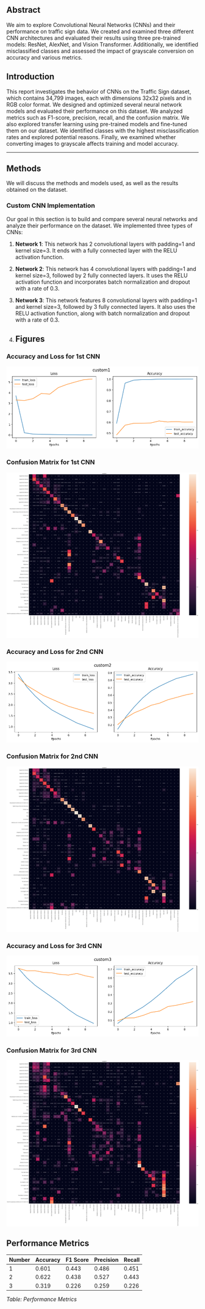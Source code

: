 ## Abstract

We aim to explore Convolutional Neural Networks (CNNs) and their performance on traffic sign data. We created and examined three different CNN architectures and evaluated their results using three pre-trained models: ResNet, AlexNet, and Vision Transformer. Additionally, we identified misclassified classes and assessed the impact of grayscale conversion on accuracy and various metrics.

## Introduction

This report investigates the behavior of CNNs on the Traffic Sign dataset, which contains 34,799 images, each with dimensions 32x32 pixels and in RGB color format. We designed and optimized several neural network models and evaluated their performance on this dataset. We analyzed metrics such as F1-score, precision, recall, and the confusion matrix. We also explored transfer learning using pre-trained models and fine-tuned them on our dataset. We identified classes with the highest misclassification rates and explored potential reasons. Finally, we examined whether converting images to grayscale affects training and model accuracy.

---

## Methods

We will discuss the methods and models used, as well as the results obtained on the dataset.

### Custom CNN Implementation

Our goal in this section is to build and compare several neural networks and analyze their performance on the dataset. We implemented three types of CNNs:

1. **Network 1**: This network has 2 convolutional layers with padding=1 and kernel size=3. It ends with a fully connected layer with the RELU activation function.

2. **Network 2**: This network has 4 convolutional layers with padding=1 and kernel size=3, followed by 2 fully connected layers. It uses the RELU activation function and incorporates batch normalization and dropout with a rate of 0.3.

3. **Network 3**: This network features 8 convolutional layers with padding=1 and kernel size=3, followed by 3 fully connected layers. It also uses the RELU activation function, along with batch normalization and dropout with a rate of 0.3.

4. ## Figures

### Accuracy and Loss for 1st CNN
![Accuracy and Loss for 1st CNN](1_chart.png)

### Confusion Matrix for 1st CNN
![Confusion Matrix for 1st CNN](1_confuse.png)

### Accuracy and Loss for 2nd CNN
![Accuracy and Loss for 2nd CNN](2_chart.png)

### Confusion Matrix for 2nd CNN
![Confusion Matrix for 2nd CNN](2_confuse.png)

### Accuracy and Loss for 3rd CNN
![Accuracy and Loss for 3rd CNN](3_chart.png)

### Confusion Matrix for 3rd CNN
![Confusion Matrix for 3rd CNN](3_confuse.png)




## Performance Metrics

| Number | Accuracy | F1 Score | Precision | Recall |
|--------|----------|----------|-----------|--------|
| 1      | 0.601    | 0.443    | 0.486     | 0.451  |
| 2      | 0.622    | 0.438    | 0.527     | 0.443  |
| 3      | 0.319    | 0.226    | 0.259     | 0.226  |

*Table: Performance Metrics*
